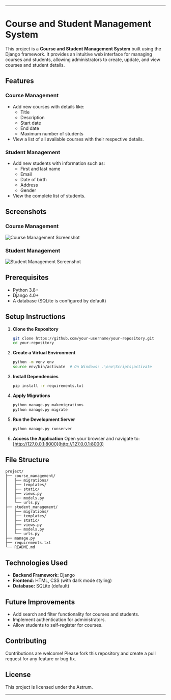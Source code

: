 
---

# Course and Student Management System

This project is a **Course and Student Management System** built using the Django framework. It provides an intuitive web interface for managing courses and students, allowing administrators to create, update, and view courses and student details.

## Features

### Course Management
- Add new courses with details like:
  - Title
  - Description
  - Start date
  - End date
  - Maximum number of students
- View a list of all available courses with their respective details.

### Student Management
- Add new students with information such as:
  - First and last name
  - Email
  - Date of birth
  - Address
  - Gender
- View the complete list of students.

## Screenshots

### Course Management
![Course Management Screenshot](https://github.com/user-attachments/assets/a2784b5a-8a89-49e5-b46f-d716a81f0274)

### Student Management
![Student Management Screenshot](https://github.com/user-attachments/assets/cdda0d5d-2391-4072-8c5d-c8a0522c7168)

## Prerequisites

- Python 3.8+
- Django 4.0+
- A database (SQLite is configured by default)

## Setup Instructions

1. **Clone the Repository**
   ```bash
   git clone https://github.com/your-username/your-repository.git
   cd your-repository
   ```

2. **Create a Virtual Environment**
   ```bash
   python -m venv env
   source env/bin/activate  # On Windows: .\env\Scripts\activate
   ```

3. **Install Dependencies**
   ```bash
   pip install -r requirements.txt
   ```

4. **Apply Migrations**
   ```bash
   python manage.py makemigrations
   python manage.py migrate
   ```

5. **Run the Development Server**
   ```bash
   python manage.py runserver
   ```

6. **Access the Application**
   Open your browser and navigate to: [http://127.0.0.1:8000](http://127.0.0.1:8000)

## File Structure

```
project/
├── course_management/
│   ├── migrations/
│   ├── templates/
│   ├── static/
│   ├── views.py
│   ├── models.py
│   └── urls.py
├── student_management/
│   ├── migrations/
│   ├── templates/
│   ├── static/
│   ├── views.py
│   ├── models.py
│   └── urls.py
├── manage.py
├── requirements.txt
└── README.md
```

## Technologies Used

- **Backend Framework:** Django
- **Frontend:** HTML, CSS (with dark mode styling)
- **Database:** SQLite (default)

## Future Improvements

- Add search and filter functionality for courses and students.
- Implement authentication for administrators.
- Allow students to self-register for courses.

## Contributing

Contributions are welcome! Please fork this repository and create a pull request for any feature or bug fix.

## License

This project is licensed under the Astrum.

---
